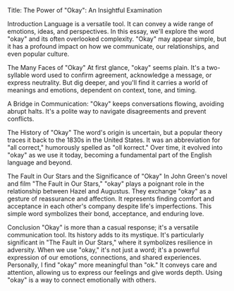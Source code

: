 Title: The Power of "Okay": An Insightful Examination    

Introduction
Language is a versatile tool. It can convey a wide range of emotions, ideas, and perspectives. In this essay, we'll explore the word "okay" and its often overlooked complexity. "Okay" may appear simple, but it has a profound impact on how we communicate, our relationships, and even popular culture.

The Many Faces of "Okay"
At first glance, "okay" seems plain. It's a two-syllable word used to confirm agreement, acknowledge a message, or express neutrality. But dig deeper, and you'll find it carries a world of meanings and emotions, dependent on context, tone, and timing.

A Bridge in Communication:
"Okay" keeps conversations flowing, avoiding abrupt halts. It's a polite way to navigate disagreements and prevent conflicts.

The History of "Okay"
The word's origin is uncertain, but a popular theory traces it back to the 1830s in the United States. It was an abbreviation for "all correct," humorously spelled as "oll korrect." Over time, it evolved into "okay" as we use it today, becoming a fundamental part of the English language and beyond.

The Fault in Our Stars and the Significance of "Okay"
In John Green's novel and film "The Fault in Our Stars," "okay" plays a poignant role in the relationship between Hazel and Augustus. They exchange "okay" as a gesture of reassurance and affection. It represents finding comfort and acceptance in each other's company despite life's imperfections. This simple word symbolizes their bond, acceptance, and enduring love.

Conclusion
"Okay" is more than a casual response; it's a versatile communication tool. Its history adds to its mystique. It's particularly significant in "The Fault in Our Stars," where it symbolizes resilience in adversity. When we use "okay," it's not just a word; it's a powerful expression of our emotions, connections, and shared experiences. Personally, I find "okay" more meaningful than "ok." It conveys care and attention, allowing us to express our feelings and give words depth. Using "okay" is a way to connect emotionally with others.
